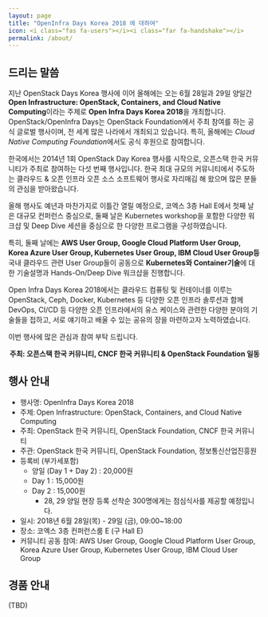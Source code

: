 ```yaml
---
layout: page
title: "OpenInfra Days Korea 2018 에 대하여"
icon: <i class="fas fa-users"></i><i class="far fa-handshake"></i>
permalink: /about/
---
```


## 드리는 말씀

지난 OpenStack Days Korea 행사에 이어 올해에는 오는 6월 28일과 29일 양일간
**Open Infrastructure: OpenStack, Containers, and Cloud Native Computing**이라는
주제로 **Open Infra Days Korea 2018**을 개최합니다.
OpenStack/OpenInfra Days는 OpenStack Foundation에서 주최 참여를 하는 공식
글로벌 행사이며, 전 세계 많은 나라에서 개최되고 있습니다. 특히, 올해에는 
*Cloud Native Computing Foundation*에서도 공식 후원으로 참여합니다. 

한국에서는 2014년 1회 OpenStack Day Korea 행사를 시작으로, 오픈스택 한국
커뮤니티가 주최로 참여하는 다섯 번째 행사입니다. 한국 최대 규모의
커뮤니티에서 주도하는 클라우드 & 오픈 인프라 오픈 소스 소프트웨어 행사로
자리매김 해 왔으며 많은 분들의 관심을 받아왔습니다.

올해 행사도 예년과 마찬가지로 이틀간 열릴 예정으로, 코엑스 3층 Hall E에서
첫째 날은 대규모 컨퍼런스 중심으로, 둘째 날은 Kubernetes workshop을 포함한
다양한 워크샵 및 Deep Dive 세션을 중심으로 한 다양한 프로그램을
구성하였습니다.

특히, 둘째 날에는 **AWS User Group, Google Cloud Platform User Group, 
Korea Azure User Group, Kubernetes User Group, IBM Cloud User Group등** 
국내 클라우드 관련 User Group들이 공동으로 **Kubernetes와 Container기술**에 대한 
기술설명과 Hands-On/Deep Dive 워크샵을 진행합니다. 

Open Infra Days Korea 2018에서는 클라우드 컴퓨팅 및 컨테이너를 이루는
OpenStack, Ceph, Docker, Kubernetes 등 다양한 오픈 인프라 솔루션과 함께
DevOps, CI/CD 등 다양한 오픈 인프라에서의 유스 케이스와 관련한 다양한 분야의
기술들을 접하고, 서로 얘기하고 배울 수 있는 공유의 장을 마련하고자
노력하였습니다.

이번 행사에 많은 관심과 참여 부탁 드립니다. 

<p style="text-align: right"><b>
주최: 오픈스택 한국 커뮤니티, CNCF 한국 커뮤니티 & OpenStack Foundation 일동
</b></p>

## 행사 안내

- 행사명: OpenInfra Days Korea 2018 
- 주제: Open Infrastructure: OpenStack, Containers, and Cloud Native Computing
- 주최: OpenStack 한국 커뮤니티, OpenStack Foundation, CNCF 한국 커뮤니티
- 주관: OpenStack 한국 커뮤니티, OpenStack Foundation, 정보통신산업진흥원 
- 등록비 (부가세포함) 
  - 양일 (Day 1 + Day 2) : 20,000원
  - Day 1 : 15,000원
  - Day 2 : 15,000원
    - 28, 29 양일 현장 등록 선착순 300명에게는 점심식사를 제공할 예정입니다.
- 일시: 2018년 6월 28일(목) - 29일 (금), 09:00~18:00 
- 장소: 코엑스 3층 컨퍼런스룸 E (구 Hall E)
- 커뮤니티 공동 참여: AWS User Group, Google Cloud Platform User Group, 
Korea Azure User Group, Kubernetes User Group, IBM Cloud User Group

## 경품 안내

(TBD)
